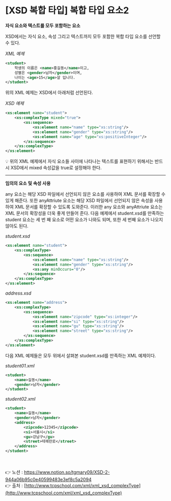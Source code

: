 # [**XSD 복합 타입**] **복합 타입 요소2**

**자식 요소와 텍스트를 모두 포함하는 요소**

XSD에서는 자식 요소, 속성 그리고 텍스트까지 모두 포함한 복합 타입 요소를 선언할 수 있다.

*XML 예제*

```xml
<student>
    학생의 이름은 <name>홍길동</name>이고,
    성별은 <gender>남자</gender>이며,
    나이는 <age>15</age>살 입니다.
</student>
```

위의 XML 예제는 XSD에서 아래처럼 선언된다.

*XSD 예제*

```xml
<xs:element name="student">
    <xs:complexType mixed="true">
        <xs:sequence>
            <xs:element name="name" type="xs:string"/>
            <xs:element name="gender" type="xs:string"/>
            <xs:element name="age" type="xs:positiveInteger"/>
        </xs:sequence>
    </xs:complexType>
</xs:element>
```

<aside>
💡 위의 XML 예제에서 자식 요소들 사이에 나타나는 텍스트를 표현하기 위해서는 반드시 XSD에서 mixed 속성값을 true로 설정해야 한다.

</aside>

---

**임의의 요소 및 속성 사용**

any 요소는 해당 XSD 파일에서 선언되지 않은 요소를 사용하여 XML 문서를 확장할 수 있게 해준다. 또한 anyAttriute 요소는 해당 XSD 파일에서 선언되지 않은 속성을 사용하여 XML 문서를 확장할 수 있도록 도와준다.
이러한 any 요소와 anyAttriute 요소는 XML 문서의 확장성을 더욱 좋게 만들어 준다.
다음 예제에서 student.xsd를 만족하는 student 요소는 세 번 째 요소로 어떤 요소가 나와도 되며, 
또한 세 번째 요소가 나오지 않아도 된다.

*student.xsd*

```xml
<xs:element name="student">
    <xs:complexType>
        <xs:sequence>
            <xs:element name="name" type="xs:string"/>
            <xs:element name="gender" type="xs:string"/>
            <xs:any minOccurs="0"/>
        </xs:sequence>
    </xs:complexType>
</xs:element>
```

*address.xsd*

```xml
<xs:element name="address">
    <xs:complexType>
        <xs:sequence>
            <xs:element name="zipcode" type="xs:integer"/>
            <xs:element name="si" type="xs:string"/>
            <xs:element name="gu" type="xs:string"/>
            <xs:element name="street" type="xs:string"/>
        </xs:sequence>
    </xs:complexType>
</xs:element>
```

다음 XML 예제들은 모두 위에서 살펴본 student.xsd를 만족하는 XML 예제이다.

*student01.xml*

```xml
<student>
    <name>길동</name>
    <gender>남자</gender>
</student>
```

*student02.xml*

```xml
<student>
    <name>길동</name>
    <gender>남자</gender>
    <address>
        <zipcode>12345</zipcode>
        <si>서울시</si>
        <gu>강남구</gu>
        <street>테헤란로</street>
    </address>
</student>
```

<br><br>
👉 노션 : https://www.notion.so/tgmary09/XSD-2-944a06b95c0e40599483e3ef8c5a2094
<br>
👉 출처 : [http://www.tcpschool.com/xml/xml_xsd_complexType](http://www.tcpschool.com/xml/xml_xsd_complexType)
